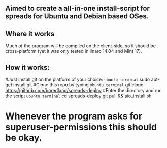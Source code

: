 ## Aimed to create a all-in-one install-script for spreads for Ubuntu and Debian based OSes.
## Where it works
Much of the program will be compiled on the client-side, so it should be cross-platform (yet it was only tested in linaro 14.04 and Mint 17).
## How it works:
#Just install git on the platform of your choice:
```ubuntu terminal```
sudo apt-get install git
#Clone this repo by typing 
```ubuntu terminal```
git clone https://github.com/boredland/spreads-deploy
#Enter the directory and run the script
```ubuntu terminal```
cd spreads-deploy
git pull && aio_install.sh
# Whenever the program asks for superuser-permissions this should be okay. 

